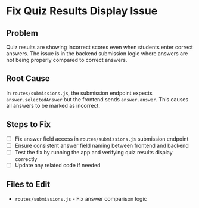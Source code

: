 # Fix Quiz Results Display Issue

## Problem
Quiz results are showing incorrect scores even when students enter correct answers. The issue is in the backend submission logic where answers are not being properly compared to correct answers.

## Root Cause
In `routes/submissions.js`, the submission endpoint expects `answer.selectedAnswer` but the frontend sends `answer.answer`. This causes all answers to be marked as incorrect.

## Steps to Fix
- [ ] Fix answer field access in `routes/submissions.js` submission endpoint
- [ ] Ensure consistent answer field naming between frontend and backend
- [ ] Test the fix by running the app and verifying quiz results display correctly
- [ ] Update any related code if needed

## Files to Edit
- `routes/submissions.js` - Fix answer comparison logic
